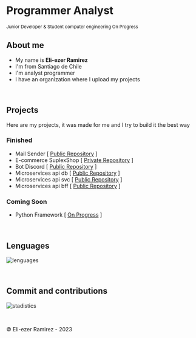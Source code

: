 <h1>Programmer Analyst</h1>
<sub> Junior Developer & Student computer engineering On Progress</sub>



<h2>About me</h2>
<ul> 
    <li>My name is <strong>Eli-ezer Ramirez</strong></li> 
    <li>I'm from Santiago de Chile</li>
    <li>I'm analyst programmer</li>
    <li>I have an organization where I upload my projects</li>     
</ul>


</br>

<h2>Projects</h2>
<p>Here are my projects, it was made for me and I try to build it the best way</p>
<h3>Finished</h3>
<ul>
    <li>Mail Sender [ <a href="https://github.com/Codempanada/email-sender">Public Repository</a> ]</li>
    <li>E-commerce SuplexShop [ <a href="/">Private Repository</a> ]</li>
    <li>Bot Discord [ <a href="https://github.com/EliezerRamirezRuiz/Bot-edelpa">Public Repository</a> ]</li>
    <li>Microservices api db [ <a href="https://github.com/EliezerRamirezRuiz/db-productos">Public Repository</a> ]</li>
    <li>Microservices api svc [ <a href="https://github.com/EliezerRamirezRuiz/svc-productos">Public Repository</a> ]</li>
    <li>Microservices api bff [ <a href="https://github.com/EliezerRamirezRuiz/bff-productos">Public Repository</a> ]</li>
</ul>
<h3>Coming Soon</h3>
<ul>
    <li>Python Framework [ <a href="/">On Progress</a> ]</li>
</ul>
</br>

## Lenguages

![lenguages](http://github-profile-summary-cards.vercel.app/api/cards/most-commit-language?username=EliezerRamirezRuiz&theme=github_dark)

</br>

## Commit and contributions

![stadistics](http://github-profile-summary-cards.vercel.app/api/cards/profile-details?username=EliezerRamirezRuiz&theme=github_dark)


</br>

©️ Eli-ezer Ramirez - 2023

